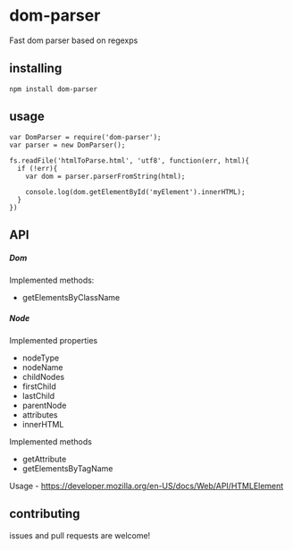 # dom-parser

Fast dom parser based on regexps

## installing

    npm install dom-parser

## usage

    var DomParser = require('dom-parser');
    var parser = new DomParser();

    fs.readFile('htmlToParse.html', 'utf8', function(err, html){
      if (!err){
        var dom = parser.parserFromString(html);

        console.log(dom.getElementById('myElement').innerHTML);
      }
    })

## API

##### Dom

Implemented methods:

* getElementsByClassName

##### Node

Implemented properties

* nodeType
* nodeName
* childNodes
* firstChild
* lastChild
* parentNode
* attributes
* innerHTML

Implemented methods

* getAttribute
* getElementsByTagName

Usage - https://developer.mozilla.org/en-US/docs/Web/API/HTMLElement


## contributing

issues and pull requests are welcome!